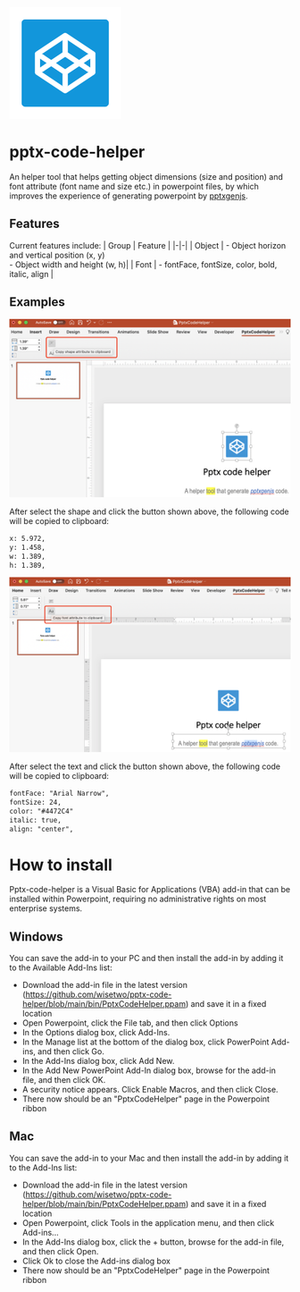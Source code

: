 
![Alt text](img/codepen-square-fill.png?raw=true "pptx-code-helper")

# pptx-code-helper
An helper tool that helps getting object dimensions (size and position) and font attribute (font name and size etc.) in powerpoint files, by which improves the experience of generating powerpoint by [pptxgenjs](https://github.com/gitbrent/PptxGenJS). 

## Features
 Current features include:
 | Group | Feature |
 |-|-|
 | Object | - Object horizon and vertical position (x, y)<br>- Object width and height (w, h)|
 | Font | - fontFace, fontSize, color, bold, italic, align |
 
## Examples

![Alt text](img/shape-attribute.png?raw=true "shape-attribute")

After select the shape and click the button shown above, the following code will be copied to clipboard:

```
x: 5.972,
y: 1.458,
w: 1.389,
h: 1.389,
```

![Alt text](img/font-attribute.png?raw=true "font-attribute")

After select the text and click the button shown above, the following code will be copied to clipboard:

```
fontFace: "Arial Narrow",
fontSize: 24,
color: "#4472C4"
italic: true,
align: "center",
```

# How to install 
Pptx-code-helper is a Visual Basic for Applications (VBA) add-in that can be installed within Powerpoint, requiring no administrative rights on most enterprise systems.

## Windows
You can save the add-in to your PC and then install the add-in by adding it to the Available Add-Ins list:
- Download the add-in file in the latest version (https://github.com/wisetwo/pptx-code-helper/blob/main/bin/PptxCodeHelper.ppam) and save it in a fixed location
- Open Powerpoint, click the File tab, and then click Options
- In the Options dialog box, click Add-Ins.
- In the Manage list at the bottom of the dialog box, click PowerPoint Add-ins, and then click Go.
- In the Add-Ins dialog box, click Add New.
- In the Add New PowerPoint Add-In dialog box, browse for the add-in file, and then click OK.
- A security notice appears. Click Enable Macros, and then click Close.
- There now should be an "PptxCodeHelper" page in the Powerpoint ribbon

## Mac
You can save the add-in to your Mac and then install the add-in by adding it to the Add-Ins list:
- Download the add-in file in the latest version (https://github.com/wisetwo/pptx-code-helper/blob/main/bin/PptxCodeHelper.ppam) and save it in a fixed location
- Open Powerpoint, click Tools in the application menu, and then click Add-ins...
- In the Add-Ins dialog box, click the + button, browse for the add-in file, and then click Open.
- Click Ok to close the Add-ins dialog box
- There now should be an "PptxCodeHelper" page in the Powerpoint ribbon
